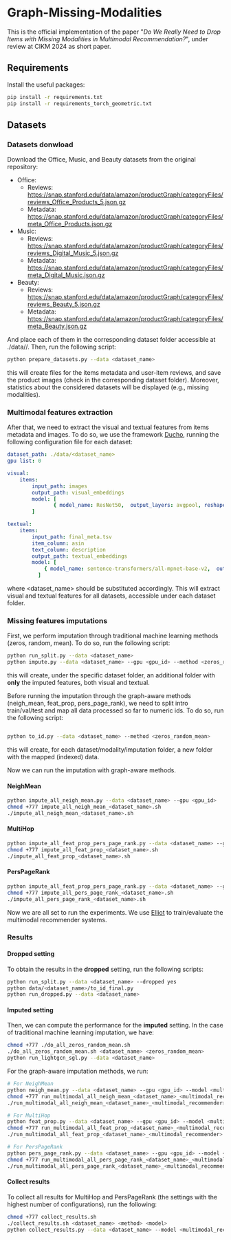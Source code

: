 # Graph-Missing-Modalities

This is the official implementation of the paper "_Do We Really Need to Drop Items with Missing Modalities in
Multimodal Recommendation?_", under review at CIKM 2024 as short paper.

## Requirements

Install the useful packages:

```sh
pip install -r requirements.txt
pip install -r requirements_torch_geometric.txt
```

## Datasets

### Datasets donwload

Download the Office, Music, and Beauty datasets from the original repository:

- Office:
  - Reviews: https://snap.stanford.edu/data/amazon/productGraph/categoryFiles/reviews_Office_Products_5.json.gz
  - Metadata: https://snap.stanford.edu/data/amazon/productGraph/categoryFiles/meta_Office_Products.json.gz
- Music:
  - Reviews: https://snap.stanford.edu/data/amazon/productGraph/categoryFiles/reviews_Digital_Music_5.json.gz
  - Metadata: https://snap.stanford.edu/data/amazon/productGraph/categoryFiles/meta_Digital_Music.json.gz
- Beauty: 
  - Reviews: https://snap.stanford.edu/data/amazon/productGraph/categoryFiles/reviews_Beauty_5.json.gz
  - Metadata: https://snap.stanford.edu/data/amazon/productGraph/categoryFiles/meta_Beauty.json.gz

And place each of them in the corresponding dataset folder accessible at ./data/<dataset-name>/. Then, run the following script:

```sh
python prepare_datasets.py --data <dataset_name>
```

this will create files for the items metadata and user-item reviews, and save the product images (check in the corresponding dataset folder). Moreover, statistics about the considered datasets will be displayed (e.g., missing modalities).


### Multimodal features extraction

After that, we need to extract the visual and textual features from items metadata and images. To do so, we use the framework [Ducho](https://github.com/sisinflab/Ducho), running the following configuration file for each dataset:

```yaml
dataset_path: ./data/<dataset_name>
gpu list: 0

visual:
    items:
        input_path: images
        output_path: visual_embeddings
        model: [
               { model_name: ResNet50,  output_layers: avgpool, reshape: [224, 224], preprocessing: zscore, backend: torch},
        ]

textual:
    items:
        input_path: final_meta.tsv
        item_column: asin
        text_column: description
        output_path: textual_embeddings
        model: [
            { model_name: sentence-transformers/all-mpnet-base-v2,  output_layers: 1, clear_text: False, backend: sentence_transformers},
          ]
```

where <dataset_name> should be substituted accordingly. This will extract visual and textual features for all datasets, accessible under each dataset folder.

### Missing features imputations

First, we perform imputation through traditional machine learning methods (zeros, random, mean). To do so, run the following script:

```sh
python run_split.py --data <dataset_name>
python impute.py --data <dataset_name> --gpu <gpu_id> --method <zeros_random_mean>
```

this will create, under the specific dataset folder, an additional folder with **only** the imputed features, both visual and textual.

Before running the imputation through the graph-aware methods (neigh_mean, feat_prop, pers_page_rank), we need to split intro train/val/test and map all data processed so far to numeric ids. To do so, run the following script:

```sh

python to_id.py --data <dataset_name> --method <zeros_random_mean>
```

this will create, for each dataset/modality/imputation folder, a new folder with the mapped (indexed) data. 

Now we can run the imputation with graph-aware methods. 

#### NeighMean

```sh
python impute_all_neigh_mean.py --data <dataset_name> --gpu <gpu_id>
chmod +777 impute_all_neigh_mean_<dataset_name>.sh
./impute_all_neigh_mean_<dataset_name>.sh
```

#### MultiHop

```sh
python impute_all_feat_prop_pers_page_rank.py --data <dataset_name> --gpu <gpu_id> --method feat_prop
chmod +777 impute_all_feat_prop_<dataset_name>.sh
./impute_all_feat_prop_<dataset_name>.sh
```

#### PersPageRank

```sh
python impute_all_feat_prop_pers_page_rank.py --data <dataset_name> --gpu <gpu_id> --method pers_page_rank
chmod +777 impute_all_pers_page_rank_<dataset_name>.sh
./impute_all_pers_page_rank_<dataset_name>.sh
```

Now we are all set to run the experiments. We use [Elliot](https://github.com/sisinflab/Formal-MultiMod-Rec) to train/evaluate the multimodal recommender systems.

### Results

#### Dropped setting

To obtain the results in the **dropped** setting, run the following scripts:
```sh
python run_split.py --data <dataset_name> --dropped yes
python data/<dataset_name>/to_id_final.py
python run_dropped.py --data <dataset_name>
```

#### Imputed setting

Then, we can compute the performance for the **imputed** setting. In the case of traditional machine learning imputation, we have:

```sh
chmod +777 ./do_all_zeros_random_mean.sh
./do_all_zeros_random_mean.sh <dataset_name> <zeros_random_mean>
python run_lightgcn_sgl.py --data <dataset_name>
```

For the graph-aware imputation methods, we run:

```sh
# For NeighMean
python neigh_mean.py --data <dataset_name> --gpu <gpu_id> --model <multimodal_recommender>
chmod +777 run_multimodal_all_neigh_mean_<dataset_name>_<multimodal_recommender>.sh
./run_multimodal_all_neigh_mean_<dataset_name>_<multimodal_recommender>.sh
```

```sh
# For MultiHop
python feat_prop.py --data <dataset_name> --gpu <gpu_id> --model <multimodal_recommender>
chmod +777 run_multimodal_all_feat_prop_<dataset_name>_<multimodal_recommender>.sh
./run_multimodal_all_feat_prop_<dataset_name>_<multimodal_recommender>.sh
```

```sh
# For PersPageRank
python pers_page_rank.py --data <dataset_name> --gpu <gpu_id> --model <multimodal_recommender>
chmod +777 run_multimodal_all_pers_page_rank_<dataset_name>_<multimodal_recommender>.sh
./run_multimodal_all_pers_page_rank_<dataset_name>_<multimodal_recommender>.sh
```

#### Collect results

To collect all results for MultiHop and PersPageRank (the settings with the highest number of configurations), run the following:
```sh
chmod +777 collect_results.sh
./collect_results.sh <dataset_name> <method> <model>
python collect_results.py --data <dataset_name> --model <multimodal_recommender> --method <method> --metric <metric_name>
```
